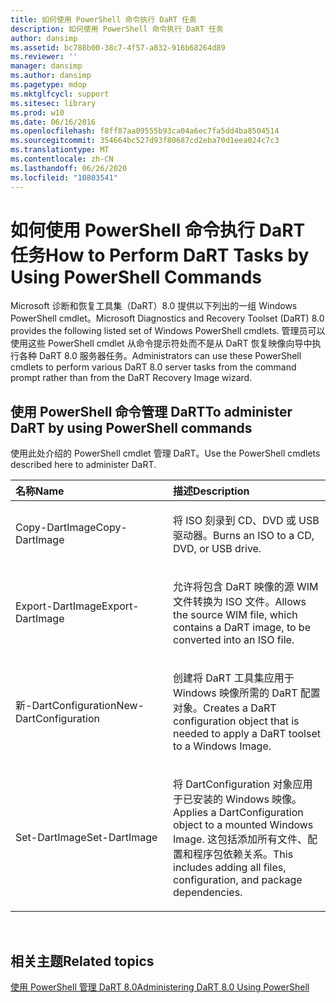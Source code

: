 ```yaml
---
title: 如何使用 PowerShell 命令执行 DaRT 任务
description: 如何使用 PowerShell 命令执行 DaRT 任务
author: dansimp
ms.assetid: bc788b00-38c7-4f57-a832-916b68264d89
ms.reviewer: ''
manager: dansimp
ms.author: dansimp
ms.pagetype: mdop
ms.mktglfcycl: support
ms.sitesec: library
ms.prod: w10
ms.date: 06/16/2016
ms.openlocfilehash: f8ff87aa09555b93ca04a6ec7fa5dd4ba8504514
ms.sourcegitcommit: 354664bc527d93f80687cd2eba70d1eea024c7c3
ms.translationtype: MT
ms.contentlocale: zh-CN
ms.lasthandoff: 06/26/2020
ms.locfileid: "10803541"
---
```

# <span data-ttu-id="64472-103">如何使用 PowerShell 命令执行 DaRT 任务</span><span class="sxs-lookup"><span data-stu-id="64472-103">How to Perform DaRT Tasks by Using PowerShell Commands</span></span>


<span data-ttu-id="64472-104">Microsoft 诊断和恢复工具集（DaRT）8.0 提供以下列出的一组 Windows PowerShell cmdlet。</span><span class="sxs-lookup"><span data-stu-id="64472-104">Microsoft Diagnostics and Recovery Toolset (DaRT) 8.0 provides the following listed set of Windows PowerShell cmdlets.</span></span> <span data-ttu-id="64472-105">管理员可以使用这些 PowerShell cmdlet 从命令提示符处而不是从 DaRT 恢复映像向导中执行各种 DaRT 8.0 服务器任务。</span><span class="sxs-lookup"><span data-stu-id="64472-105">Administrators can use these PowerShell cmdlets to perform various DaRT 8.0 server tasks from the command prompt rather than from the DaRT Recovery Image wizard.</span></span>

## <span data-ttu-id="64472-106">使用 PowerShell 命令管理 DaRT</span><span class="sxs-lookup"><span data-stu-id="64472-106">To administer DaRT by using PowerShell commands</span></span>


<span data-ttu-id="64472-107">使用此处介绍的 PowerShell cmdlet 管理 DaRT。</span><span class="sxs-lookup"><span data-stu-id="64472-107">Use the PowerShell cmdlets described here to administer DaRT.</span></span>

<table>
<colgroup>
<col width="50%" />
<col width="50%" />
</colgroup>
<thead>
<tr class="header">
<th align="left"><span data-ttu-id="64472-108">名称</span><span class="sxs-lookup"><span data-stu-id="64472-108">Name</span></span></th>
<th align="left"><span data-ttu-id="64472-109">描述</span><span class="sxs-lookup"><span data-stu-id="64472-109">Description</span></span></th>
</tr>
</thead>
<tbody>
<tr class="odd">
<td align="left"><p><span data-ttu-id="64472-110">Copy-DartImage</span><span class="sxs-lookup"><span data-stu-id="64472-110">Copy-DartImage</span></span></p></td>
<td align="left"><p><span data-ttu-id="64472-111">将 ISO 刻录到 CD、DVD 或 USB 驱动器。</span><span class="sxs-lookup"><span data-stu-id="64472-111">Burns an ISO to a CD, DVD, or USB drive.</span></span></p></td>
</tr>
<tr class="even">
<td align="left"><p><span data-ttu-id="64472-112">Export-DartImage</span><span class="sxs-lookup"><span data-stu-id="64472-112">Export-DartImage</span></span></p></td>
<td align="left"><p><span data-ttu-id="64472-113">允许将包含 DaRT 映像的源 WIM 文件转换为 ISO 文件。</span><span class="sxs-lookup"><span data-stu-id="64472-113">Allows the source WIM file, which contains a DaRT image, to be converted into an ISO file.</span></span></p></td>
</tr>
<tr class="odd">
<td align="left"><p><span data-ttu-id="64472-114">新-DartConfiguration</span><span class="sxs-lookup"><span data-stu-id="64472-114">New-DartConfiguration</span></span></p></td>
<td align="left"><p><span data-ttu-id="64472-115">创建将 DaRT 工具集应用于 Windows 映像所需的 DaRT 配置对象。</span><span class="sxs-lookup"><span data-stu-id="64472-115">Creates a DaRT configuration object that is needed to apply a DaRT toolset to a Windows Image.</span></span></p></td>
</tr>
<tr class="even">
<td align="left"><p><span data-ttu-id="64472-116">Set-DartImage</span><span class="sxs-lookup"><span data-stu-id="64472-116">Set-DartImage</span></span></p></td>
<td align="left"><p><span data-ttu-id="64472-117">将 DartConfiguration 对象应用于已安装的 Windows 映像。</span><span class="sxs-lookup"><span data-stu-id="64472-117">Applies a DartConfiguration object to a mounted Windows Image.</span></span> <span data-ttu-id="64472-118">这包括添加所有文件、配置和程序包依赖关系。</span><span class="sxs-lookup"><span data-stu-id="64472-118">This includes adding all files, configuration, and package dependencies.</span></span></p></td>
</tr>
</tbody>
</table>

 

## <span data-ttu-id="64472-119">相关主题</span><span class="sxs-lookup"><span data-stu-id="64472-119">Related topics</span></span>


[<span data-ttu-id="64472-120">使用 PowerShell 管理 DaRT 8.0</span><span class="sxs-lookup"><span data-stu-id="64472-120">Administering DaRT 8.0 Using PowerShell</span></span>](administering-dart-80-using-powershell-dart-8.md)

 

 





